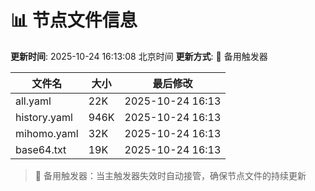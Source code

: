 # 📊 节点文件信息

**更新时间**: 2025-10-24 16:13:08 北京时间
**更新方式**: 🔄 备用触发器

| 文件名 | 大小 | 最后修改 |
|--------|------|----------|
| all.yaml | 22K | 2025-10-24 16:13 |
| history.yaml | 946K | 2025-10-24 16:13 |
| mihomo.yaml | 32K | 2025-10-24 16:13 |
| base64.txt | 19K | 2025-10-24 16:13 |

> 🔄 备用触发器：当主触发器失效时自动接管，确保节点文件的持续更新
